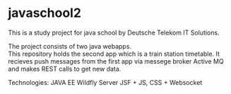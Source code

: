 # javaschool2

This is a study project for java school by Deutsche Telekom IT Solutions.

The project consists of two java webapps.</br>
This repository holds the second app which is a train station timetable.
It recieves push messages from the first app via messege broker Active MQ and makes REST calls to get new data.

Technologies:
JAVA EE
Wildfly Server
JSF + JS, CSS + Websocket

